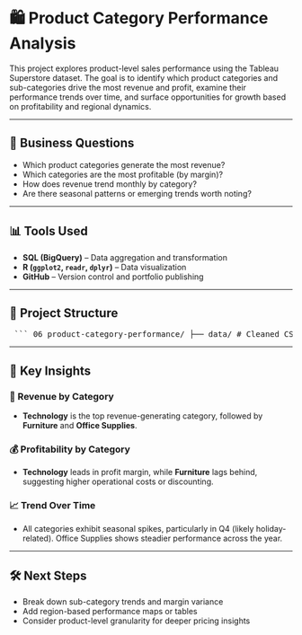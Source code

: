 # 🛍️ Product Category Performance Analysis

This project explores product-level sales performance using the Tableau Superstore dataset. The goal is to identify which product categories and sub-categories drive the most revenue and profit, examine their performance trends over time, and surface opportunities for growth based on profitability and regional dynamics.

---

## 📌 Business Questions

- Which product categories generate the most revenue?
- Which categories are the most profitable (by margin)?
- How does revenue trend monthly by category?
- Are there seasonal patterns or emerging trends worth noting?

---

## 📊 Tools Used

- **SQL (BigQuery)** – Data aggregation and transformation
- **R (`ggplot2`, `readr`, `dplyr`)** – Data visualization
- **GitHub** – Version control and portfolio publishing

---

## 📁 Project Structure

<pre lang="markdown"> ``` 06_product-category-performance/ ├── data/ # Cleaned CSV exports from BigQuery │ ├── category_summary.csv │ ├── profit_margin.csv │ └── monthly_trends.csv │ ├── sql/ # Query scripts used for analysis │ ├── 01_category_summary.sql │ ├── 02_profit_margin.sql │ └── 03_monthly_trends.sql │ ├── r/ # R scripts used for plotting │ └── category_trends.R │ ├── plots/ # Output PNG visualizations │ ├── category_revenue_trend.png │ ├── profit_margin_by_category.png │ └── monthly_revenue_trend.png │ └── README.md # Project overview and insights ``` </pre>


---

## 🧠 Key Insights

### 📌 Revenue by Category
- **Technology** is the top revenue-generating category, followed by **Furniture** and **Office Supplies**.
  
### 💰 Profitability by Category
- **Technology** leads in profit margin, while **Furniture** lags behind, suggesting higher operational costs or discounting.

### 📈 Trend Over Time
- All categories exhibit seasonal spikes, particularly in Q4 (likely holiday-related). Office Supplies shows steadier performance across the year.

---

## 🛠️ Next Steps

- Break down sub-category trends and margin variance
- Add region-based performance maps or tables
- Consider product-level granularity for deeper pricing insights
